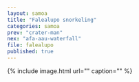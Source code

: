 ```yaml
---
layout: samoa
title: "Falealupo snorkeling"
categories: samoa
prev: "crater-man"
nex: "afa-aau-waterfall"
file: falealupo
published: true
---
```


{% include image.html url="" caption="" %}